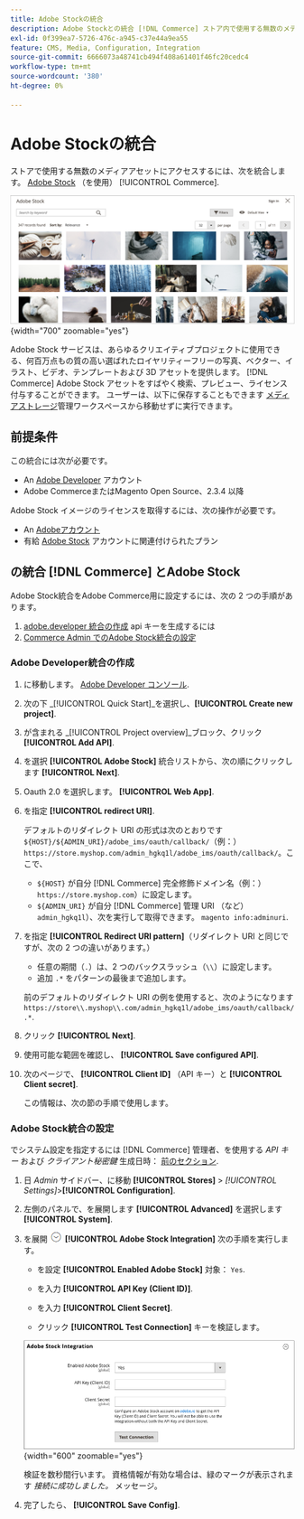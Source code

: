 ```yaml
---
title: Adobe Stockの統合
description: Adobe Stockとの統合 [!DNL Commerce] ストア内で使用する無数のメディアアセットにアクセスするためのインスタンス。
exl-id: 0f399ea7-5726-476c-a945-c37e44a9ea55
feature: CMS, Media, Configuration, Integration
source-git-commit: 6666073a48741cb494f408a61401f46fc20cedc4
workflow-type: tm+mt
source-wordcount: '380'
ht-degree: 0%

---
```


# Adobe Stockの統合

ストアで使用する無数のメディアアセットにアクセスするには、次を統合します。 [Adobe Stock][adobe-stock] （を使用） [!UICONTROL Commerce].

![Adobe Stockの検索結果](./assets/adobe-stock-search-grid.png){width="700" zoomable="yes"}

Adobe Stock サービスは、あらゆるクリエイティブプロジェクトに使用できる、何百万点もの質の高い選ばれたロイヤリティーフリーの写真、ベクター、イラスト、ビデオ、テンプレートおよび 3D アセットを提供します。 [!DNL Commerce] Adobe Stock アセットをすばやく検索、プレビュー、ライセンス付与することができます。 ユーザーは、以下に保存することもできます [メディアストレージ][media-storage]管理ワークスペースから移動せずに実行できます。

## 前提条件

この統合には次が必要です。

- An [Adobe Developer][dev-console] アカウント
- Adobe CommerceまたはMagento Open Source、2.3.4 以降

Adobe Stock イメージのライセンスを取得するには、次の操作が必要です。

- An [Adobeアカウント][adobe-signin]
- 有給 [Adobe Stock][adobe-stock] アカウントに関連付けられたプラン

## の統合 [!DNL Commerce] とAdobe Stock

Adobe Stock統合をAdobe Commerce用に設定するには、次の 2 つの手順があります。

1. [adobe.developer 統合の作成](#create-an-adobe-developer-integration) api キーを生成するには
1. [Commerce Admin でのAdobe Stock統合の設定](#configure-the-adobe-stock-integration)

### Adobe Developer統合の作成

1. に移動します。 [Adobe Developer コンソール][dev-console].

1. 次の下 _[!UICONTROL Quick Start]_を選択し、**[!UICONTROL Create new project]**.

1. が含まれる _[!UICONTROL Project overview]_ブロック、クリック&#x200B;**[!UICONTROL Add API]**.

1. を選択 **[!UICONTROL Adobe Stock]** 統合リストから、次の順にクリックします **[!UICONTROL Next]**.

1. Oauth 2.0 を選択します。 **[!UICONTROL Web App]**.

1. を指定 **[!UICONTROL redirect URI]**.

   デフォルトのリダイレクト URI の形式は次のとおりです `${HOST}/${ADMIN_URI}/adobe_ims/oauth/callback/`（例：） `https://store.myshop.com/admin_hgkq1l/adobe_ims/oauth/callback/`。ここで、

   - `${HOST}` が自分 [!DNL Commerce] 完全修飾ドメイン名（例：） `https://store.myshop.com`）に設定します。
   - `${ADMIN_URI}` が自分 [!DNL Commerce] 管理 URI （など） `admin_hgkq1l`）、次を実行して取得できます。 `magento info:adminuri`.

1. を指定 **[!UICONTROL Redirect URI pattern]**（リダイレクト URI と同じですが、次の 2 つの違いがあります。）

   - 任意の期間（`.`）は、2 つのバックスラッシュ（`\\`）に設定します。
   - 追加 `.*` をパターンの最後まで追加します。

   前のデフォルトのリダイレクト URI の例を使用すると、次のようになります `https://store\\.myshop\\.com/admin_hgkq1l/adobe_ims/oauth/callback/.*`.

1. クリック **[!UICONTROL Next]**.

1. 使用可能な範囲を確認し、 **[!UICONTROL Save configured API]**.

1. 次のページで、 **[!UICONTROL Client ID]** （API キー）と **[!UICONTROL Client secret]**.

   この情報は、次の節の手順で使用します。

### Adobe Stock統合の設定

でシステム設定を指定するには [!DNL Commerce] 管理者、を使用する _API キー_ および _クライアント秘密鍵_ 生成日時： [前のセクション][create-integration].

1. 日 _Admin_ サイドバー、に移動 **[!UICONTROL Stores]** > _[!UICONTROL Settings]_>**[!UICONTROL Configuration]**.

1. 左側のパネルで、を展開します **[!UICONTROL Advanced]** を選択します **[!UICONTROL System]**.

1. を展開 ![展開セレクター](../assets/icon-display-expand.png) **[!UICONTROL Adobe Stock Integration]** 次の手順を実行します。

   - を設定 **[!UICONTROL Enabled Adobe Stock]** 対象： `Yes`.

   - を入力 **[!UICONTROL API Key (Client ID)]**.

   - を入力 **[!UICONTROL Client Secret]**.

   - クリック **[!UICONTROL Test Connection]** キーを検証します。

   ![詳細設定 – Adobe Stockの統合](./assets/system-adobe-stock-integration.png){width="600" zoomable="yes"}

   検証を数秒間行います。 資格情報が有効な場合は、緑のマークが表示されます _接続に成功しました。_ メッセージ。

1. 完了したら、 **[!UICONTROL Save Config]**.

[adobe-stock]: https://stock.adobe.com
[adobe-signin]: https://helpx.adobe.com/manage-account/using/access-adobe-id-account.html
[media-storage]: media-storage.md
[dev-console]: https://developer.adobe.com/console/home
[create-integration]: #create-an-adobeio-integration
